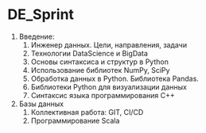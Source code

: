 # DE_Sprint

1. Введение:
    1. Инженер данных. Цели, направления, задачи
    1. Технологии DataScience и BigData
    1. Основы синтаксиса и структур в Python
    1. Использование библиотек NumPy, SciPy
    1. Обработка данных в Python. Библиотека Pandas.
    1. Библиотеки Python для визуализации данных
    1. Синтаксис языка программирования С++
1. Базы данных
    1. Коллективная работа: GIT, CI/CD
    1. Программирование Scala